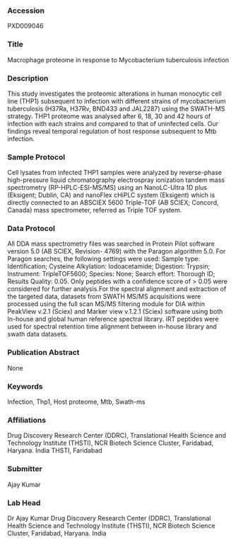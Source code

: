 ### Accession
PXD009046

### Title
Macrophage proteome in response to Mycobacterium tuberculosis infection

### Description
This study investigates the proteomic alterations in human monocytic cell line (THP1) subsequent to infection with different strains of mycobacterium tuberculosis (H37Ra, H37Rv, BND433 and JAL2287) using the SWATH-MS strategy. THP1 proteome was analysed after 6, 18, 30 and 42 hours of infection with each strains and compared to that of uninfected cells. Our findings reveal temporal regulation of host response subsequent to Mtb infection.

### Sample Protocol
Cell lysates from infected THP1 samples were analyzed by reverse-phase high-pressure liquid chromatography electrospray ionization tandem mass spectrometry (RP-HPLC-ESI-MS/MS) using an NanoLC-Ultra 1D plus (Eksigent; Dublin, CA) and nanoFlex cHiPLC system (Eksigent) which is directly connected to an ABSCIEX   5600 Triple-TOF (AB SCIEX; Concord, Canada) mass spectrometer, referred as Triple TOF system.

### Data Protocol
All DDA mass spectrometry files was searched in Protein Pilot software version 5.0 (AB SCIEX, Revision- 4769) with the Paragon algorithm 5.0. For Paragon searches, the following settings were used: Sample type: Identification; Cysteine Alkylation: Iodoacetamide; Digestion: Trypsin; Instrument: TripleTOF5600; Species: None; Search effort: Thorough ID; Results Quality: 0.05. Only peptides with a confidence score of > 0.05 were considered for further analysis.For the spectral alignment and extraction of the targeted data, datasets from SWATH MS/MS acquisitions were processed using the full scan MS/MS filtering module for DIA within PeakView v.2.1 (Sciex) and Marker view v.1.2.1 (Sciex) software using both In-house and global human reference spectral library. iRT peptides were used for spectral retention time alignment between in-house library and swath data datasets.

### Publication Abstract
None

### Keywords
Infection, Thp1, Host proteome, Mtb, Swath-ms

### Affiliations
Drug Discovery Research Center (DDRC), Translational Health Science and Technology Institute (THSTI), NCR Biotech Science Cluster, Faridabad, Haryana. India
THSTI, Faridabad

### Submitter
Ajay Kumar

### Lab Head
Dr Ajay Kumar
Drug Discovery Research Center (DDRC), Translational Health Science and Technology Institute (THSTI), NCR Biotech Science Cluster, Faridabad, Haryana. India



